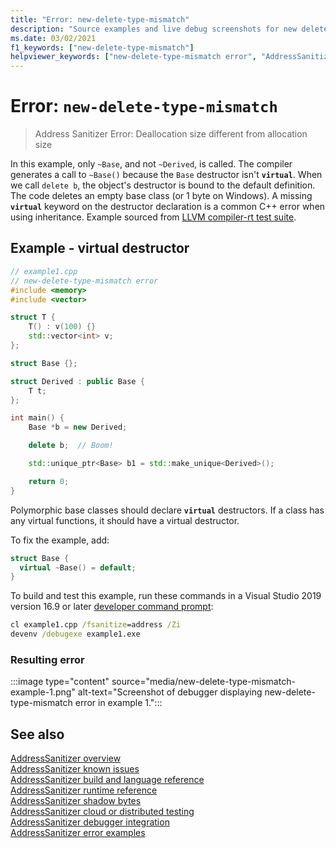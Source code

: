 ```yaml
---
title: "Error: new-delete-type-mismatch"
description: "Source examples and live debug screenshots for new delete type mismatch errors."
ms.date: 03/02/2021
f1_keywords: ["new-delete-type-mismatch"]
helpviewer_keywords: ["new-delete-type-mismatch error", "AddressSanitizer error new-delete-type-mismatch"]
---
```

# Error: `new-delete-type-mismatch`

> Address Sanitizer Error: Deallocation size different from allocation size

In this example, only `~Base`, and not `~Derived`, is called. The compiler generates a call to `~Base()` because the `Base` destructor isn't **`virtual`**. When we call `delete b`, the object's destructor is bound to the default definition. The code deletes an empty base class (or 1 byte on Windows). A missing **`virtual`** keyword on the destructor declaration is a common C++ error when using inheritance. Example sourced from [LLVM compiler-rt test suite](https://github.com/llvm/llvm-project/tree/main/compiler-rt/test/asan/TestCases).

## Example - virtual destructor

```cpp
// example1.cpp
// new-delete-type-mismatch error
#include <memory>
#include <vector>

struct T {
    T() : v(100) {}
    std::vector<int> v;
};

struct Base {};

struct Derived : public Base {
    T t;
};

int main() {
    Base *b = new Derived;

    delete b;  // Boom! 

    std::unique_ptr<Base> b1 = std::make_unique<Derived>();

    return 0;
}
```

Polymorphic base classes should declare **`virtual`** destructors. If a class has any virtual functions, it should have a virtual destructor.

To fix the example, add:

```cpp
struct Base {
  virtual ~Base() = default;
}
```

To build and test this example, run these commands in a Visual Studio 2019 version 16.9 or later [developer command prompt](../build/building-on-the-command-line.md#developer_command_prompt_shortcuts):

```cmd
cl example1.cpp /fsanitize=address /Zi
devenv /debugexe example1.exe
```

### Resulting error

:::image type="content" source="media/new-delete-type-mismatch-example-1.png" alt-text="Screenshot of debugger displaying new-delete-type-mismatch error in example 1.":::

## See also

[AddressSanitizer overview](./asan.md)\
[AddressSanitizer known issues](./asan-known-issues.md)\
[AddressSanitizer build and language reference](./asan-building.md)\
[AddressSanitizer runtime reference](./asan-runtime.md)\
[AddressSanitizer shadow bytes](./asan-shadow-bytes.md)\
[AddressSanitizer cloud or distributed testing](./asan-offline-crash-dumps.md)\
[AddressSanitizer debugger integration](./asan-debugger-integration.md)\
[AddressSanitizer error examples](./asan-error-examples.md)
